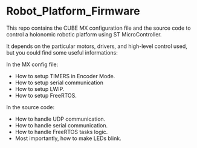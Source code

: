 # Robot_Platform_Firmware

This repo contains the CUBE MX configuration file and the source code to control a holonomic robotic platform using ST MicroController.

It depends on the particular motors, drivers, and high-level control used, but you could find some useful informations:

In the MX config file:

- How to setup TIMERS in Encoder Mode.
- How to setup serial communication
- How to setup LWIP.
- How to setup FreeRTOS.

In the source code:

- How to handle UDP communication.
- How to handle serial communication.
- How to handle FreeRTOS tasks logic.
- Most importantly, how to make LEDs blink.
